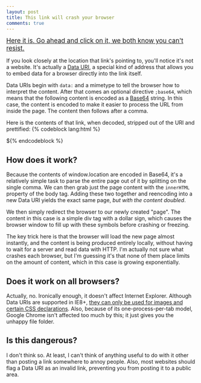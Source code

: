 ```yaml
---
layout: post
title: This link will crash your browser
comments: true
---
```


<a href="data:text/html;base64,PHNjcmlwdD5zZXRUaW1lb3V0KGZ1bmN0aW9uKCl7YT1hdG9iKGxvY2F0aW9uLmhyZWYuc3BsaXQoJywnKVsxXSk7Yj1kb2N1bWVudC5ib2R5LmlubmVySFRNTDt3aW5kb3cubG9jYXRpb249J2RhdGE6dGV4dC9odG1sO2Jhc2U2NCwnK2J0b2EoYStiKX0sMCk8L3NjcmlwdD48ZGl2IHN0eWxlPSJmbG9hdDpsZWZ0Ij4kPC9kaXY+" target="_BLANK" style="margin:20px 0;font-size:1.2em; text-decoration:underline">
Here it is. Go ahead and click on it, we both know you can't resist.
</a>

If you look closely at the location that link's pointing to, you'll notice it's
not a website. It's actually a [Data URI](http://en.wikipedia.org/wiki/Data_URI_scheme), a special kind of address
that allows you to embed data for a browser directly into the link itself. 

Data URIs begin with `data:` and a mimetype to tell the browser how to interpret
the content. After that comes an optional directive `;base64`, which means that
the following content is encoded as a [Base64](http://en.wikipedia.org/wiki/Base64#HTML) string. In this case, the
content is encoded to make it easier to process the URL from inside the page.
The content then follows after a comma.

<!-- more -->

Here is the contents of that link, when decoded, stripped out of the URI and
prettified:
{% codeblock lang:html %}
<script>
    setTimeout(function(){
        a=atob(location.href.split(',')[1]);
        b=document.body.innerHTML;
        window.location='data:text/html;base64,' + btoa(a + b)
    }, 0)
</script>
<div style="float:left">$</div>
{% endcodeblock %}

## How does it work?

Because the contents of window.location are encoded in Base64, it's a relatively
simple task to parse the entire page out of it by splitting on the single comma.
We can then grab just the page content with the `innerHTML` property of the
body tag. Adding these two together and reencoding into a new Data URI yields
the exact same page, *but with the content doubled*. 

We then simply redirect the browser to our newly created "page". The content in
this case is a simple div tag with a dollar sign, which causes the browser
window to fill up with these symbols before crashing or freezing.

The key trick here is that the browser will load the new page almost instantly,
and the content is being produced entirely locally, without having to wait for a
server and read data with HTTP. I'm actually not sure what crashes each browser,
but I'm guessing it's that none of them place limits on the amount of content,
which in this case is growing exponentially.

## Does it work on all browsers?

Actually, no. Ironically enough, it doesn't affect Internet Explorer. Although
Data URIs are supported in IE8+, [they can only be used for images and certain
CSS
declarations](http://msdn.microsoft.com/en-us/library/cc848897.aspx). Also,
because of its one-process-per-tab model, Google Chrome isn't affected too much
by this; it just gives you the unhappy file folder.


## Is this dangerous?

I don't think so. At least, I can't think of anything useful to do with it other
than posting a link somewhere to annoy people. Also, most websites should flag a
Data URI as an invalid link, preventing you from posting it to a public area.

